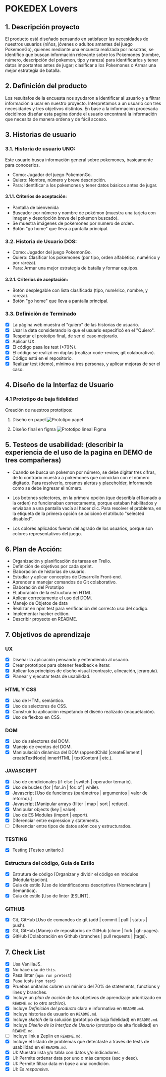 # POKEDEX Lovers

## 1. Descripción proyecto

El producto está diseñado pensando en satisfacer las necesidades de nuestros usuarios (niños, jóvenes o adultos amantes del juego PokemonGo), quienes mediante una encuesta realizada por nosotras, se identifico que buscan información relevante sobre los Pokemones (nombre, número, descripción del pokemon, tipo y rareza) para identificarlos y tener datos importantes antes de jugar; clasificar a los Pokemones o Armar una mejor estrategia de batalla.

## 2. Definición del producto

Los resultafos de la encuesta nos ayudaron a identificar al usuario y a filtrar información a usar en nuestro proyecto. Interpretamos a un usuario con tres necesidades y tres objetivos distintos. En base a la información procesada decidimos diseñar esta pagina donde el usuario encontrará la información que necesita de manera ordena y de fácil acceso.

## 3. Historias de usuario

### 3.1. Historia de usuario UNO:

Este usuario busca información general sobre pokemones, basicamente para conocerlos.

-  Como: Jugador del juego PokemonGo.
-  Quiero: Nombre, número y breve descripción.
-  Para: Identificar a los pokemones y tener datos básicos antes de jugar.

#### 3.1.1. Criterios de aceptación:

-  Pantalla de bienvenida
-  Buscador por número y nombre de pokémon (muestra una tarjeta con imagen y descripción breve del pokemon buscado).
-  Se muestra imágenes de pokemones por numero de orden.
-  Botón "go home" que lleva a pantalla principal.

### 3.2. Historia de Usuario DOS:
-  Como: Jugador del juego PokemonGo.
-  Quiero: Clasificar los pokemones (por tipo, orden alfabético, numérico y por rareza).
-  Para: Armar una mejor estrategia de batalla y formar equipos.

#### 3.2.1. Criterios de aceptación:
-  Botón desplegable con lista clasificada (tipo, numérico, nombre, y rareza).
-  Botón "go home" que lleva a pantalla principal.

### 3.3. Definición de Terminado

-  [x] La página web muestra el "quiero" de las historias de usuario.
-  [x] Usar la data considerando lo que el usuario especificó en el "Quiero".
-  [x] Respetar el prototipo final, de ser el caso mejorarlo.
-  [x] Aplicar UX.
-  [x] El código pasa los test (>70%).
-  [x] El código se realizó en duplas (realizar code-review, git colaborativo).
-  [x] Código está en el repositorio.
-  [x] Realizar test (demo), mínimo a tres personas, y aplicar mejoras de ser el caso.

## 4. Diseño de la Interfaz de Usuario

### 4.1 Prototipo de baja fidelidad

Creación de nuestros prototipos:

1. Diseño en papel
   ![Prototipo papel](/src/pic/PrototipoPapel2.jpg)

2. Diseño final en figma
   ![Prototipo lineal Figma](/src/pic/prototipofinal.png)

## 5. Testeos de usabilidad: (describir la experiencia de el uso de la pagina en DEMO de tres compañeras)

- Cuando se busca un pokemon por número, se debe digitar tres cifras, de lo contrario muestra a pokemones que coincidan con el número digitado. Para resolverlo, creamos alertas y placeholder, informando como se debe ingresar el número.

- Los botones selectores, en la primera opción (que describía el llamado a la orden) no funcionaban correctamente, porque estaban habilitados y enviaban a una pantalla vacía al hacer clic. Para resolver el problema, en la etiqueta de la primera opción se adicionó el atributo "selected disabled".
  
- Los colores aplicados fueron del agrado de los usuarios, porque son colores representativos del juego.

## 6. Plan de Acción:

-  Organización y planificación de tareas en Trello.
-  Definición de objetivos por cada sprint.
-  Elaboración de historias de usuario.
-  Estudiar y aplicar conceptos de Desarrollo Front-end.
-  Aprender a manejar comandos de Git colaborativo.
-  Elaboración del Prototipo
-  ELaboración de la estructura en HTML.
-  Aplicar correctamente el uso del DOM.
-  Manejo de Objetos de data 
-  Realizar en npm test para verificación del correcto uso del codigo.
-  Implementar hacker edition.
-  Describir proyecto en README.

## 7. Objetivos de aprendizaje

### UX

-  [x] Diseñar la aplicación pensando y entendiendo al usuario.
-  [x] Crear prototipos para obtener feedback e iterar.
-  [x] Aplicar los principios de diseño visual (contraste, alineación, jerarquía).
-  [x] Planear y ejecutar tests de usabilidad.

### HTML Y CSS

-  [x] Uso de HTML semántico.
-  [x] Uso de selectores de CSS.
-  [x] Construir tu aplicación respetando el diseño realizado (maquetación).
-  [x] Uso de flexbox en CSS.

### DOM

-  [x] Uso de selectores del DOM.
-  [x] Manejo de eventos del DOM.
-  [x] Manipulación dinámica del DOM (appendChild |createElement | createTextNode| innerHTML | textContent | etc.).

### JAVASCRIPT

-  [x] Uso de condicionales (if-else | switch | operador ternario).
-  [x] Uso de bucles (for | for..in | for..of | while).
-  [x] Javascript [Uso de funciones (parámetros | argumentos | valor de retorno).]
-  [x] Javascript [Manipular arrays (filter | map | sort | reduce).
-  [x] Manipular objects (key | value).
-  [x] Uso de ES Modules (import | export).
-  [x] Diferenciar entre expression y statements.
-  [ ] Diferenciar entre tipos de datos atómicos y estructurados.

### TESTING

-  [x] Testing [Testeo unitario.]

### Estructura del código, Guía de Estilo

-  [x] Estrutura de código [Organizar y dividir el código en módulos (Modularización).
-  [x] Guia de estilo [Uso de identificadores descriptivos (Nomenclatura | Semántica).
-  [x] Guia de estilo [Uso de linter (ESLINT).

### GITHUB

-  [x] Git, GitHub [Uso de comandos de git (add | commit | pull | status | push).
-  [x] Git, GitHub [Manejo de repositorios de GitHub (clone | fork | gh-pages).
-  [x] GitHub [Colaboración en Github (branches | pull requests | |tags).

## 7. Check List

-  [x] Usa VanillaJS.
-  [x] No hace uso de `this`.
-  [x] Pasa linter (`npm run pretest`)
-  [x] Pasa tests (`npm test`)
-  [x] Pruebas unitarias cubren un mínimo del 70% de statements, functions y
       lines y branches.
-  [x] Incluye un _plan de acción_ de tus objetivos de aprendizaje prioritizado en `README.md` (o otro archivo).
-  [x] Incluye _Definición del producto_ clara e informativa en `README.md`.
-  [x] Incluye historias de usuario en `README.md`.
-  [x] Incluye _sketch_ de la solución (prototipo de baja fidelidad) en
       `README.md`.
-  [x] Incluye _Diseño de la Interfaz de Usuario_ (prototipo de alta fidelidad)
       en `README.md`.
-  [ ] Incluye link a Zeplin en `README.md`.
-  [x] Incluye el listado de problemas que detectaste a través de tests de
       usabilidad en el `README.md`.
-  [x] UI: Muestra lista y/o tabla con datos y/o indicadores.
-  [x] UI: Permite ordenar data por uno o más campos (asc y desc).
-  [x] UI: Permite filtrar data en base a una condición.
-  [x] UI: Es _responsive_.